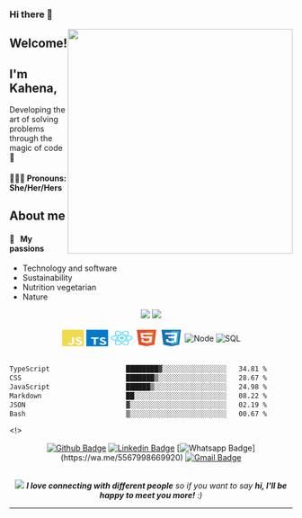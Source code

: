 ### Hi there 👋

<img align="right" width="400" height="400" src="https://i.postimg.cc/XYNLb2p8/5d1ccdc16221bb0c7013fe999c099aaa-removebg-preview.png">
 
## Welcome!
 
## I'm Kahena,
 
Developing the art of solving problems through the magic of code :mage:

#### 🙋🏻‍♀️ Pronouns: She/Her/Hers

## About me

#### 🧡 &nbsp;&nbsp;My passions

- Technology and software
- Sustainability
- Nutrition vegetarian
- Nature

<div style="display: inline_block" align="center">
  <img height="160em" src="https://github-readme-stats.vercel.app/api?username=KahenaMansano&show_icons=true&theme=tokyonight&include_all_commits=true&count_private=true"/>
  <img height="160em" src="https://github-readme-stats.vercel.app/api/top-langs/?username=KahenaMansano&layout=compact&langs_count=7&theme=tokyonight"/>
</div>

  <div style="display: inline_block" align="center"><br>
  <img align="center" alt="Js" height="30" width="40" src="https://raw.githubusercontent.com/devicons/devicon/master/icons/javascript/javascript-plain.svg">
  <img align="center" alt="Ts" height="30" width="40" src="https://raw.githubusercontent.com/devicons/devicon/master/icons/typescript/typescript-plain.svg">
  <img align="center" alt="React" height="30" width="40" src="https://raw.githubusercontent.com/devicons/devicon/master/icons/react/react-original.svg">
  <img align="center" alt="HTML" height="30" width="40" src="https://raw.githubusercontent.com/devicons/devicon/master/icons/html5/html5-original.svg">
  <img align="center" alt="CSS" height="30" width="40" src="https://raw.githubusercontent.com/devicons/devicon/master/icons/css3/css3-original.svg">
  <img align="center" alt="Node" height="30" width="40" src="https://cdn.jsdelivr.net/gh/devicons/devicon/icons/nodejs/nodejs-original.svg">
  <img align="center" alt="SQL" width="40" height="30" src="https://cdn.jsdelivr.net/gh/devicons/devicon/icons/mysql/mysql-plain.svg">
</div><br>

<!--START_SECTION:waka-->

```text
TypeScript                   ████████▓░░░░░░░░░░░░░░░░   34.81 %
CSS                          ███████▒░░░░░░░░░░░░░░░░░   28.67 %
JavaScript                   ██████▒░░░░░░░░░░░░░░░░░░   24.98 %
Markdown                     ██░░░░░░░░░░░░░░░░░░░░░░░   08.22 %
JSON                         ▓░░░░░░░░░░░░░░░░░░░░░░░░   02.19 %
Bash                         ▒░░░░░░░░░░░░░░░░░░░░░░░░   00.67 %
```

<!>

<div style="display: inline_block" align="center">
 
[![Github Badge](https://img.shields.io/badge/-Github-000?style=flat-square&logo=Github&logoColor=white&link=https://github.com/felipeWanderson)](https://github.com/KahenaMansano)
[![Linkedin Badge](https://img.shields.io/badge/-LinkedIn-blue?style=flat-square&logo=Linkedin&logoColor=white&link=https://www.linkedin.com/in/leal-felipe/)](https://www.linkedin.com/in/kahena-mansano-604778102/)
[![Whatsapp Badge](https://img.shields.io/badge/-Whatsapp-4CA143?style=flat-square&labelColor=4CA143&logo=whatsapp&logoColor=white&link=https://api.whatsapp.com/send?phone=+5598984821320&text=Olá!)](https://wa.me/5567998669920)
[![Gmail Badge](https://img.shields.io/badge/-Gmail-c14438?style=flat-square&logo=Gmail&logoColor=white&link=mailto:felipewanderson2020@gmail.com)](mailto:mansano.kah@gmail.com)
 
</div><br>

<div align="center"> 
<img src="https://media.giphy.com/media/LnQjpWaON8nhr21vNW/giphy.gif" width="60"> <em><b>I love connecting with different people</b> so if you want to say <b>hi, I'll be happy to meet you more!</b> :)</em>
  </div>

---
